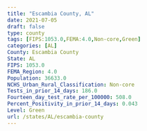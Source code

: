 ```yaml
---
title: "Escambia County, AL"
date: 2021-07-05
draft: false
type: county
tags: [FIPS:1053.0,FEMA:4.0,Non-core,Green]
categories: [AL]
County: Escambia County
State: AL
FIPS: 1053.0
FEMA_Region: 4.0
Population: 36633.0
NCHS_Urban_Rural_Classification: Non-core
Tests_in_prior_14_days: 186.0
Fourteen_day_test_rate_per_100000: 508.0
Percent_Positivity_in_prior_14_days: 0.043
Level: Green
url: /states/AL/escambia-county
---
```




